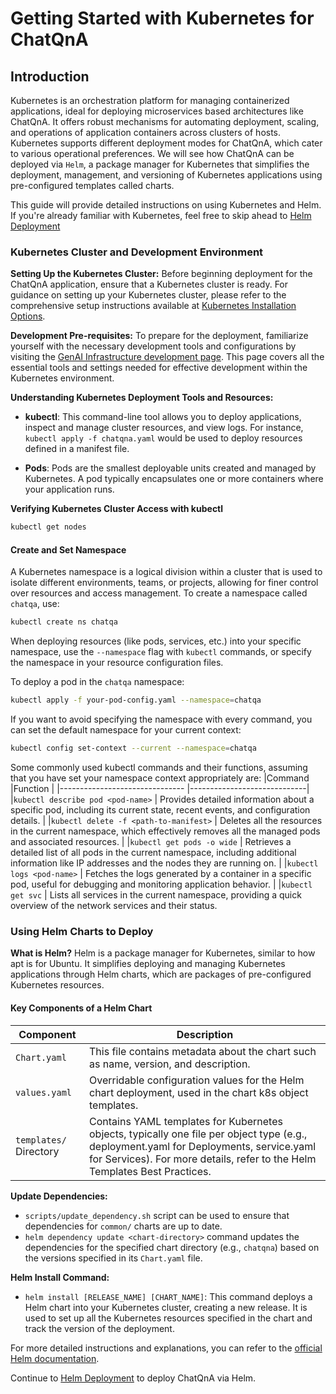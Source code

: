 # Getting Started with Kubernetes for ChatQnA

## Introduction

Kubernetes is an orchestration platform for managing containerized applications, ideal for deploying microservices based architectures like ChatQnA. It offers robust mechanisms for automating deployment, scaling, and operations of application containers across clusters of hosts. Kubernetes supports different deployment modes for ChatQnA, which cater to various operational preferences. We will see how ChatQnA can be deployed via `Helm`, a package manager for Kubernetes that simplifies the deployment, management, and versioning of Kubernetes applications using pre-configured templates called charts.


This guide will provide detailed instructions on using Kubernetes and Helm. If you're already familiar with Kubernetes, feel free to skip ahead to [Helm Deployment](./k8s_helm.md)

### Kubernetes Cluster and Development Environment

**Setting Up the Kubernetes Cluster:** Before beginning deployment for the ChatQnA application, ensure that a Kubernetes cluster is ready. For guidance on setting up your Kubernetes cluster, please refer to the comprehensive setup instructions available at [Kubernetes Installation Options](https://opea-project.github.io/latest/guide/installation/k8s_install/README.html).

**Development Pre-requisites:** To prepare for the deployment, familiarize yourself with the necessary development tools and configurations by visiting the [GenAI Infrastructure development page](https://opea-project.github.io/latest/GenAIInfra/DEVELOPMENT.html). This page covers all the essential tools and settings needed for effective development within the Kubernetes environment.


**Understanding Kubernetes Deployment Tools and Resources:**

- **kubectl**: This command-line tool allows you to deploy applications, inspect and manage cluster resources, and view logs. For instance, `kubectl apply -f chatqna.yaml` would be used to deploy resources defined in a manifest file.
    
- **Pods**: Pods are the smallest deployable units created and managed by Kubernetes. A pod typically encapsulates one or more containers where your application runs.

**Verifying Kubernetes Cluster Access with kubectl**
```bash
kubectl get nodes
```

#### Create and Set Namespace
A Kubernetes namespace is a logical division within a cluster that is used to isolate different environments, teams, or projects, allowing for finer control over resources and access management. To create a namespace called `chatqa`, use:
```bash
kubectl create ns chatqa
```
When deploying resources (like pods, services, etc.) into your specific namespace, use the `--namespace` flag with `kubectl` commands, or specify the namespace in your resource configuration files.

To deploy a pod in the `chatqa` namespace:
```bash
kubectl apply -f your-pod-config.yaml --namespace=chatqa
```
If you want to avoid specifying the namespace with every command, you can set the default namespace for your current context:
```bash
kubectl config set-context --current --namespace=chatqa
```

Some commonly used kubectl commands and their functions, assuming that you have set your namespace context appropriately are:
|Command                          |Function                     |
|-------------------------------  |-----------------------------|
|`kubectl describe pod <pod-name>` | Provides detailed information about a specific pod, including its            current state, recent events, and configuration details.                            |
|`kubectl delete -f <path-to-manifest>` |             Deletes all the resources in the current namespace, which effectively removes all the managed pods and associated resources.                |
|`kubectl get pods -o wide`         |              Retrieves a detailed list of all pods in the current namespace, including additional information like IP addresses and the nodes they are running on.               |
|`kubectl logs <pod-name>`         |         Fetches the logs generated by a container in a specific pod, useful for debugging and monitoring application behavior.                    |
|`kubectl get svc`                  |            Lists all services in the current namespace, providing a quick overview of the network services and their status.



### Using Helm Charts to Deploy

**What is Helm?** Helm is a package manager for Kubernetes, similar to how apt is for Ubuntu. It simplifies deploying and managing Kubernetes applications through Helm charts, which are packages of pre-configured Kubernetes resources.

#### Key Components of a Helm Chart

| Component         |Description                                                                                                                                             |
| ---               | ---                                                                                                                                                    |
| `Chart.yaml`      | This file contains metadata about the chart such as name, version, and description.                                                                    |
| `values.yaml`     | Overridable configuration values for the Helm chart deployment, used in the chart k8s object templates. |
| `templates/`  Directory | Contains YAML templates for Kubernetes objects, typically one file per object type (e.g., deployment.yaml for Deployments, service.yaml for Services). For more details, refer to the Helm Templates Best Practices.

**Update Dependencies:**

- `scripts/update_dependency.sh` script can be used to ensure that dependencies for `common/` charts are up to date.
- `helm dependency update <chart-directory>` command updates the dependencies for the specified chart directory (e.g., `chatqna`) based on the versions specified in its `Chart.yaml` file.

**Helm Install Command:**

- `helm install [RELEASE_NAME] [CHART_NAME]`: This command deploys a Helm chart into your Kubernetes cluster, creating a new release. It is used to set up all the Kubernetes resources specified in the chart and track the version of the deployment.

For more detailed instructions and explanations, you can refer to the [official Helm documentation](https://helm.sh/docs/).

Continue to [Helm Deployment](./k8s_helm.md) to deploy ChatQnA via Helm. 
